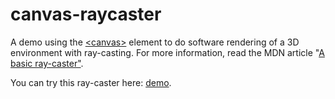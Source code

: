 # canvas-raycaster
A demo using the [&lt;canvas>](https://developer.mozilla.org/en-US/docs/Web/API/Canvas_API) element to do software rendering of a 3D environment with ray-casting. For more information, read the MDN article "[A basic ray-caster"](https://developer.mozilla.org/en-US/docs/Web/API/Canvas_API/A_basic_ray-caster).

You can try this ray-caster here: [demo](http://mdn.github.io/canvas-raycaster/).
